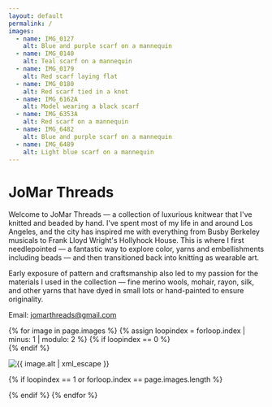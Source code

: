 ```yaml
---
layout: default
permalink: /
images:
  - name: IMG_0127
    alt: Blue and purple scarf on a mannequin
  - name: IMG_0140
    alt: Teal scarf on a mannequin
  - name: IMG_0179
    alt: Red scarf laying flat
  - name: IMG_0180
    alt: Red scarf tied in a knot
  - name: IMG_6162A
    alt: Model wearing a black scarf
  - name: IMG_6353A
    alt: Red scarf on a mannequin
  - name: IMG_6482
    alt: Blue and purple scarf on a mannequin
  - name: IMG_6489
    alt: Light blue scarf on a mannequin
---
```


# JoMar Threads

Welcome to JoMar Threads — a collection of luxurious knitwear that I've knitted and beaded by hand. I've spent most of my life in and around Los Angeles, and the city has inspired me with everything from Busby Berkeley musicals to Frank Lloyd Wright's Hollyhock House. This is where I first needlepointed — a fantastic way to explore color, yarns and embellishments including beads — and then transitioned back into knitting as wearable art.

Early exposure of pattern and craftsmanship also led to my passion for the materials I used in the collection — fine merino wools, mohair, rayon, silk, and other yarns that have dyed in small lots or hand-painted to ensure originality.

Email: jomarthreads@gmail.com

<div markdown="0">
{% for image in page.images %}
{% assign loopindex = forloop.index | minus: 1 | modulo: 2 %}
{% if loopindex == 0 %}
<div class="row">
{% endif %}

<img class="product-image"
   alt="{{ image.alt | xml_escape }}"
   src="{{ site.baseurl }}/assets/images/{{ image.name }}@1x.jpg"
   srcset="{{ site.baseurl }}/assets/images/{{ image.name }}@1x.jpg 1x,
           {{ site.baseurl }}/assets/images/{{ image.name }}@2x.jpg 2x,
           {{ site.baseurl }}/assets/images/{{ image.name }}@3x.jpg 3x" />

{% if loopindex == 1 or forloop.index == page.images.length %}
</div>
{% endif %}
{% endfor %}
</div>
